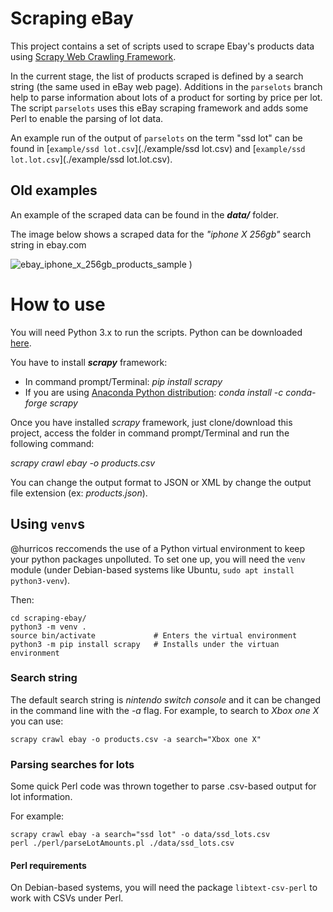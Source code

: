 # Scraping eBay

This project contains a set of scripts used to scrape Ebay's products data using [Scrapy Web Crawling Framework](https://scrapy.org/).
 
In the current stage, the list of products scraped is defined by a
search string (the same used in eBay web page). Additions in the
`parselots` branch help to parse information about lots of a product
for sorting by price per lot. The script `parselots` uses this eBay
scraping framework and adds some Perl to enable the parsing of lot data.

An example run of the output of `parselots` on the term "ssd lot" can
be found in [`example/ssd lot.csv`](./example/ssd lot.csv) and
[`example/ssd lot.lot.csv`](./example/ssd lot.lot.csv).

## Old examples
An example of the scraped data can be found in the ***data/*** folder.

The image below shows a scraped data for the *"iphone X 256gb"* search string in ebay.com

![ebay_iphone_x_256gb_products_sample](https://user-images.githubusercontent.com/22003608/45721730-a6e3fc80-bb7f-11e8-8e8f-50103bf7c842.jpg)
)

# How to use

You will need Python 3.x to run the scripts.
Python can be downloaded [here](https://www.python.org/downloads/).

You have to install ***scrapy*** framework:
* In command prompt/Terminal: *pip install scrapy*
* If you are using [Anaconda Python distribution](https://anaconda.org/anaconda/python): *conda install -c conda-forge scrapy*

Once you have installed *scrapy* framework, just clone/download this project, access the folder in command prompt/Terminal and run the following command:

*scrapy crawl ebay -o products.csv*

You can change the output format to JSON or XML by change the output file extension (ex: *products.json*).

## Using `venv`s

@hurricos reccomends the use of a Python virtual environment to keep
your python packages unpolluted. To set one up, you will need the
`venv` module (under Debian-based systems like Ubuntu, `sudo apt
install python3-venv`).

Then:

    cd scraping-ebay/
    python3 -m venv .
    source bin/activate             # Enters the virtual environment
    python3 -m pip install scrapy   # Installs under the virtuan environment
    
### Search string

The default search string is *nintendo switch console* and it can be changed in the command line with the *-a* flag.
For example, to search to *Xbox one X* you can use:

`scrapy crawl ebay -o products.csv -a search="Xbox one X"`

### Parsing searches for lots

Some quick Perl code was thrown together to parse .csv-based output for lot information.

For example:

    scrapy crawl ebay -a search="ssd lot" -o data/ssd_lots.csv
    perl ./perl/parseLotAmounts.pl ./data/ssd_lots.csv
     
#### Perl requirements

On Debian-based systems, you will need the package `libtext-csv-perl`
to work with CSVs under Perl.

